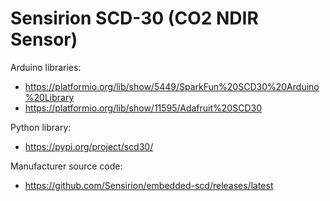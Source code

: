 Sensirion SCD-30 (CO2 NDIR Sensor)
==================================

Arduino libraries: 
* https://platformio.org/lib/show/5449/SparkFun%20SCD30%20Arduino%20Library  
* https://platformio.org/lib/show/11595/Adafruit%20SCD30  

Python library: 
* https://pypi.org/project/scd30/

Manufacturer source code:
* https://github.com/Sensirion/embedded-scd/releases/latest
